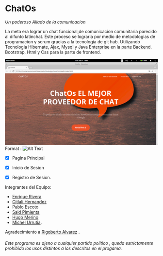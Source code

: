 # ChatOs 


*Un poderoso Aliado de la comunicacion*

La meta era lograr un chat funcional,de comunicacion comunitaria parecido al difunto latinchat.
Este proceso se lograria por medio de metodologias de programacion y scrum 
gracias a la tecnologia de git hub. 
Utilizando Tecnologia Hibernate, Ajax, Mysql y Java Enterprise en la parte Backend.
Bootstrap, Html y Css para la parte de frontend.

![Github Logo](https://github.com/iEnriqueR/GuatsApp/blob/NewFront/web/img/Screenshot%20from%202017-11-21%2018-00-31.png)
Format : ![Alt Text](https://imgur.com/cTmQ7xp)


- [x] Pagina Principal 
- [x] Inicio de Sesion
- [x] Registro de Sesion.


Integrantes del Equipo:

* [Enrique Rivera](https://www.facebook.com/enriqueishhon)
* [Citlali Hernandez](https://www.facebook.com/citlali.esc)
* [Pablo Escoto](https://www.linkedin.com/mynetwork/invite-sent/pablo-escoto-187301145/?isSendInvite=true) 
* [Said Pimienta](https://www.linkedin.com/in/luis-said-pimienta-193730109/) 
* [Hugo Merino](http://linkedin.com/in/hugo-merino-1717b3153)
* [Michel Urrutia](https://www.linkedin.com/in/michel-urrutia-465b72b6/).

Agradecimiento a [Rigoberto Alvarez](https://www.linkedin.com/in/alfredo-rigoberto-alvarez-suarez-039891b0/) .


###### Este programa es ajeno a cualquier partido politico , queda estrictamente prohibido los usos distintos a los descritos en el progama.

